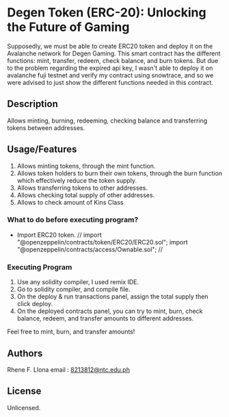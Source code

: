 # Degen Token (ERC-20): Unlocking the Future of Gaming
Supposedly, we must be able to create ERC20 token and deploy it on the Avalanche network for Degen Gaming. This smart contract has the different functions: mint, transfer, redeem, check balance, and burn tokens. But due to the problem regarding the expired api key, I wasn't
able to deploy it on avalanche fuji testnet and verify my contract using snowtrace, and so we were advised to just show the different functions needed in this contract. 

## Description

Allows minting, burning, redeeming, checking balance and transferring tokens between addresses. 

## Usage/Features

1. Allows minting tokens, through the mint function.
2. Allows token holders to burn their own tokens, through the burn function which effectively reduce the token supply.
3. Allows transferring tokens to other addresses. 
4. Allows checking total supply of other addresses.
5. Allows to check amount of Kins Class

### What to do before executing program?

* Import ERC20 token.
// import "@openzeppelin/contracts/token/ERC20/ERC20.sol";
import "@openzeppelin/contracts/access/Ownable.sol"; //
  
### Executing Program 

1. Use any solidity compiler, I used remix IDE.
2. Go to solidity compiler, and compile file.
3. On the deploy & run transactions panel, assign the total supply then click deploy.
4. On the deployed contracts panel, you can try to mint, burn, check balance, redeem, and transfer amounts to different addresses.

Feel free to mint, burn, and transfer amounts!

## Authors

Rhene F. Llona
email : 8213812@ntc.edu.ph


## License

Unlicensed.
